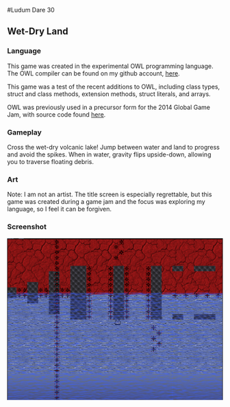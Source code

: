 #Ludum Dare 30
## Wet-Dry Land

### Language
This game was created in the experimental OWL programming language. The OWL
compiler can be found on my github account,
[here](https://www.github.com/bsurmanski/wlc). 

This game was a test of the recent additions to OWL, including class types,
struct and class methods, extension methods, struct literals, and arrays.

OWL was previously used in a precursor form for the 2014 Global Game Jam, with
source code found [here](https://github.com/bsurmanski/GGJ2014).

### Gameplay
Cross the wet-dry volcanic lake! Jump between water and land to progress and
avoid the spikes.  When in water, gravity flips upside-down, allowing you to
traverse floating debris.

### Art
Note: I am not an artist. The title screen is especially regrettable, but this
game was created during a game jam and the focus was exploring my language, so
I feel it can be forgiven.

### Screenshot

![traversing underwater](/screenshot/01.png?raw=true)

